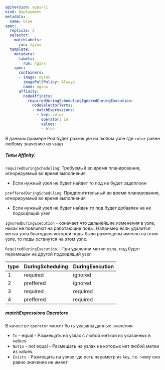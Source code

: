 ```YAML
apiVersion: apps/v1
kind: Deployment
metadata:
  name: blue
spec:
  replicas: 3
  selector:
    matchLabels:
      run: nginx
  template:
    metadata:
      labels:
        run: nginx
    spec:
      containers:
      - image: nginx
        imagePullPolicy: Always
        name: nginx
      affinity:
        nodeAffinity:
          requiredDuringSchedulingIgnoredDuringExecution:
            nodeSelectorTerms:
            - matchExpressions:
              - key: color
                operator: In
                values:
                - blue
```

В данном примере Pod будет размещен на любом узле где `color` равен любому значению из `vaues`. 

##### Типы Affinity:

`requiredDuringScheduling`:
Требуемый во время планирования, игнорируемый во время выполнения
- Если нужный узел не будет найдет то под не будет задеплоен

`prefferedDuringScheduling`:
Предпочтительный во время планирования, игнорируемый во время выполнения
- Если нужный узел не будет найден то под будет добавлен на не подходящий узел

`IgnoredDuringExecution` - означает что дальнейшие изменения в узле, никак не повлияют на работающие поды. Например если удалится метка узла благодаря которой поды были размещены именно на этом узле, то поды останутся на этом узле.

`RequiredDuringExecution` - При удаленни метки узла, под будет перемещен на другой подходящий узел

| type | DuringScheduling | DuringExecution |
| ---- | ---------------- | --------------- |
| 1    | required         | ignored         |
| 2    | preffered        | ignored         |
| 3    | required         | required        |
| 4    | preffered        | required        |


##### matchExpressions Operators
В качестве `operator` может быть указаны данные значения:
- `In` - equal - Размещать на узлах с любой меткой из указанных в values
- `NotIn` - not equal - Размещать на узлах на которых нет любой метки из values.
- `Exists` - Размещать на узлах где есть параметр из `key`, т.е. чему оно равно значение не имеет
